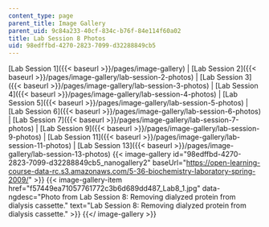 ```yaml
---
content_type: page
parent_title: Image Gallery
parent_uid: 9c84a233-40cf-834c-b76f-84e114f60a02
title: Lab Session 8 Photos
uid: 98edffbd-4270-2823-7099-d32288849cb5
---
```


[Lab Session 1]({{< baseurl >}}/pages/image-gallery) | [Lab Session 2]({{< baseurl >}}/pages/image-gallery/lab-session-2-photos) | [Lab Session 3]({{< baseurl >}}/pages/image-gallery/lab-session-3-photos) | [Lab Session 4]({{< baseurl >}}/pages/image-gallery/lab-session-4-photos) | [Lab Session 5]({{< baseurl >}}/pages/image-gallery/lab-session-5-photos) | [Lab Session 6]({{< baseurl >}}/pages/image-gallery/lab-session-6-photos) | [Lab Session 7]({{< baseurl >}}/pages/image-gallery/lab-session-7-photos) | [Lab Session 9]({{< baseurl >}}/pages/image-gallery/lab-session-9-photos) | [Lab Session 11]({{< baseurl >}}/pages/image-gallery/lab-session-11-photos) | [Lab Session 13]({{< baseurl >}}/pages/image-gallery/lab-session-13-photos)
{{< image-gallery id="98edffbd-4270-2823-7099-d32288849cb5_nanogallery2" baseUrl="https://open-learning-course-data-rc.s3.amazonaws.com/5-36-biochemistry-laboratory-spring-2009/" >}}
{{< image-gallery-item href="f57449ea71057761772c3b6d689dd487_Lab8_1.jpg" data-ngdesc="Photo from Lab Session 8: Removing dialyzed protein from dialysis cassette." text="Lab Session 8: Removing dialyzed protein from dialysis cassette." >}}
{{</ image-gallery >}}